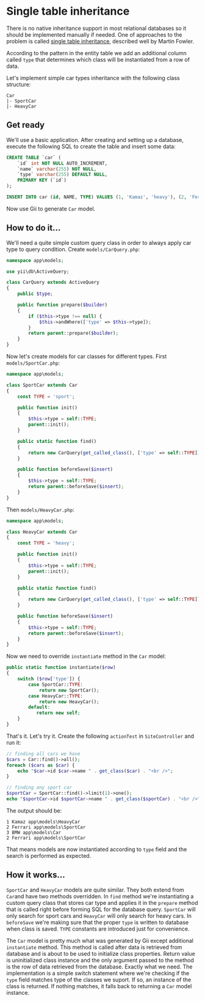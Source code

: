 Single table inheritance
========================

There is no native inheritance support in most relational databases so it should be implemented manually if needed.
One of approaches to the problem is called [single table inheritance](http://martinfowler.com/eaaCatalog/singleTableInheritance.html),
described well by Martin Fowler.

According to the pattern in the entity table we add an additional column called `type` that determines which class will be instantiated from a row of data.

Let's implement simple car types inheritance with the following class structure:

```
Car
|- SportCar
|- HeavyCar
```

Get ready
---------

We'll use a basic application. After creating and setting up a database, execute the following SQL to create the table and insert some data:

```sql
CREATE TABLE `car` (
    `id` int NOT NULL AUTO_INCREMENT,
    `name` varchar(255) NOT NULL,
    `type` varchar(255) DEFAULT NULL,
    PRIMARY KEY (`id`)
);

INSERT INTO car (id, NAME, TYPE) VALUES (1, 'Kamaz', 'heavy'), (2, 'Ferrari', 'sport'), (3, 'BMW', 'city');
```

Now use Gii to generate `Car` model.


How to do it...
---------------

We'll need a quite simple custom query class in order to always apply car type to query condition. Create `models/CarQuery.php`:

```php
namespace app\models;

use yii\db\ActiveQuery;

class CarQuery extends ActiveQuery
{
    public $type;

    public function prepare($builder)
    {
        if ($this->type !== null) {
            $this->andWhere(['type' => $this->type]);
        }
        return parent::prepare($builder);
    }
}
```

Now let's create models for car classes for different types. First `models/SportCar.php`:

```php
namespace app\models;

class SportCar extends Car
{
    const TYPE = 'sport';

    public function init()
    {
        $this->type = self::TYPE;
        parent::init();
    }

    public static function find()
    {
        return new CarQuery(get_called_class(), ['type' => self::TYPE]);
    }

    public function beforeSave($insert)
    {
        $this->type = self::TYPE;
        return parent::beforeSave($insert);
    }
}
```

Then `models/HeavyCar.php`:

```php
namespace app\models;

class HeavyCar extends Car
{
    const TYPE = 'heavy';

    public function init()
    {
        $this->type = self::TYPE;
        parent::init();
    }

    public static function find()
    {
        return new CarQuery(get_called_class(), ['type' => self::TYPE]);
    }

    public function beforeSave($insert)
    {
        $this->type = self::TYPE;
        return parent::beforeSave($insert);
    }
}
```

Now we need to override `instantiate` method in the `Car` model:

```php
public static function instantiate($row)
{
    switch ($row['type']) {
        case SportCar::TYPE:
            return new SportCar();
        case HeavyCar::TYPE:
            return new HeavyCar();
        default:
           return new self;
    }
}
```

That's it. Let's try it. Create the following `actionTest` in `SiteController` and run it:

```php
// finding all cars we have
$cars = Car::find()->all();
foreach ($cars as $car) {
    echo "$car->id $car->name " . get_class($car) . "<br />";
}

// finding any sport car
$sportCar = SportCar::find()->limit(1)->one();
echo "$sportCar->id $sportCar->name " . get_class($sportCar) . "<br />";
```

The output should be:

```
1 Kamaz app\models\HeavyCar
2 Ferrari app\models\SportCar
3 BMW app\models\Car
2 Ferrari app\models\SportCar
```

That means models are now instantiated according to `type` field and the search is performed as expected.

How it works...
---------------

`SportCar` and `HeavyCar` models are quite similar. They both extend from `Car`and have two methods overridden. In
`find` method we're instantiating a custom query class that stores car type and applies it in the `prepare` method that is called right before forming SQL for the database query. `SportCar` will only search for sport cars and `HeavyCar` will only search for heavy cars. In `beforeSave` we're making sure that the proper `type` is written to database when class is saved. `TYPE` constants
are introduced just for convenience.

The `Car` model is pretty much what was generated by Gii except additional `instantiate` method. This method is called
after data is retrieved from database and is about to be used to initialize class properties. Return value is uninitialized
class instance and the only argument passed to the method is the row of data retrieved from the database. Exactly what we need.
The implementation is a simple switch statement where we're checking if the `type` field matches type of the classes we suport.
If so, an instance of the class is returned. If nothing matches, it falls back to returning a `Car` model instance. 
